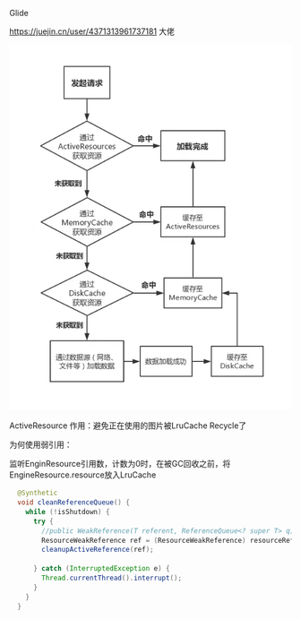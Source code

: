 Glide




https://juejin.cn/user/4371313961737181 大佬

![glide缓存命中](..\image\glide缓存命中.jpg)

ActiveResource 作用：避免正在使用的图片被LruCache Recycle了

为何使用弱引用： 

 监听EnginResource引用数，计数为0时，在被GC回收之前，将EngineResource.resource放入LruCache


```java
  @Synthetic
  void cleanReferenceQueue() {
    while (!isShutdown) {
      try {
      	//public WeakReference(T referent, ReferenceQueue<? super T> q)
        ResourceWeakReference ref = (ResourceWeakReference) resourceReferenceQueue.remove();
        cleanupActiveReference(ref);
 		
      } catch (InterruptedException e) {
        Thread.currentThread().interrupt();
      }
    }
  }
```


